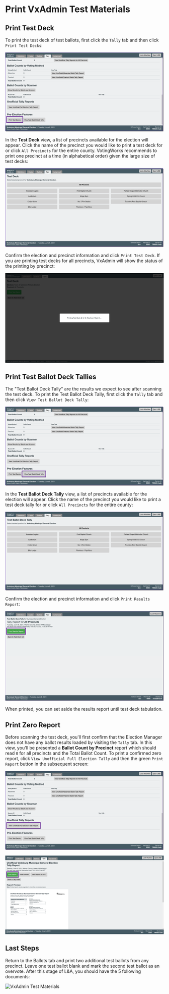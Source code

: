 # Print VxAdmin Test Materials

## Print Test Deck

To print the test deck of test ballots, first click the `Tally` tab and then click `Print Test Decks`:

![](<../.gitbook/assets/image (219).png>)

In the **Test Deck** view, a list of precincts available for the election will appear. Click the name of the precinct you would like to print a test deck for or click `All Precincts` for the entire county. VotingWorks recommends to print one precinct at a time (in alphabetical order) given the large size of test decks:

![](<../.gitbook/assets/image (151).png>)

Confirm the election and precinct information and click `Print Test Deck`. If you are printing test decks for all precincts, VxAdmin will show the status of the printing by precinct:

![Printing Test Decks](<../.gitbook/assets/image (73).png>)

## Print Test Ballot Deck Tallies

The "Test Ballot Deck Tally" are the results we expect to see after scanning the test deck. To print the Test Ballot Deck Tally, first click the `Tally` tab and then click `View Test Ballot Deck Tally`:

![](<../.gitbook/assets/image (108).png>)

In the **Test Ballot Deck Tally** view, a list of precincts available for the election will appear. Click the name of the precinct you would like to print a test deck tally for or click `All Precincts` for the entire county:

![](<../.gitbook/assets/image (205).png>)

Confirm the election and precinct information and click `Print Results Report`:

![](<../.gitbook/assets/image (86).png>)

When printed, you can set aside the results report until test deck tabulation.

## Print Zero Report

Before scanning the test deck, you'll first confirm that the Election Manager does not have any ballot results loaded by visiting the `Tally` tab. In this view, you'll be presented a **Ballot Count by Precinct** report which should read `0` for all precincts and the Total Ballot Count. To print a confirmed zero report, click `View Unofficial Full Election Tally` and then the green `Print Report` button in the subsequent screen:

![](<../.gitbook/assets/image (199) (1).png>)

![](<../.gitbook/assets/image (125).png>)

## Last Steps

Return to the Ballots tab and print two additional test ballots from any precinct.  Leave one test ballot blank and mark the second test ballot as an overvote. After this stage of L\&A, you should have the 5 following documents:

![VxAdmin Test Materials](../.gitbook/assets/la\_materials6.jpg)

